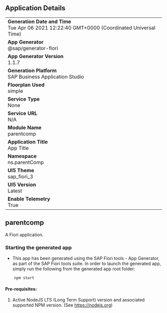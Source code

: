 ## Application Details
|               |
| ------------- |
|**Generation Date and Time**<br>Tue Apr 06 2021 12:22:40 GMT+0000 (Coordinated Universal Time)|
|**App Generator**<br>@sap/generator-fiori|
|**App Generator Version**<br>1.1.7|
|**Generation Platform**<br>SAP Business Application Studio|
|**Floorplan Used**<br>simple|
|**Service Type**<br>None|
|**Service URL**<br>N/A
|**Module Name**<br>parentcomp|
|**Application Title**<br>App Title|
|**Namespace**<br>ns.parentComp|
|**UI5 Theme**<br>sap_fiori_3|
|**UI5 Version**<br>Latest|
|**Enable Telemetry**<br>True|

## parentcomp

A Fiori application.

### Starting the generated app

-   This app has been generated using the SAP Fiori tools - App Generator, as part of the SAP Fiori tools suite.  In order to launch the generated app, simply run the following from the generated app root folder:

```
    npm start
```


#### Pre-requisites:

1. Active NodeJS LTS (Long Term Support) version and associated supported NPM version.  (See https://nodejs.org)


